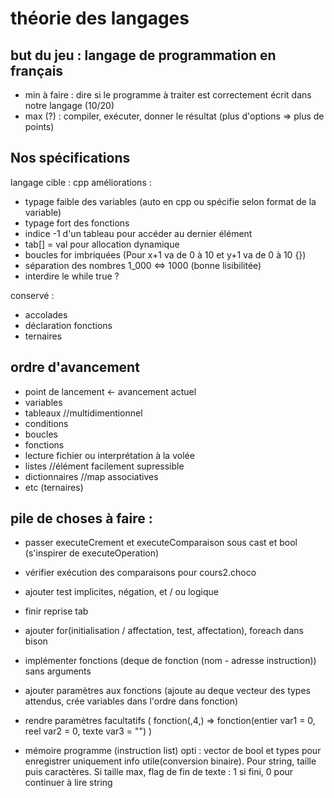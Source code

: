 # théorie des langages

## but du jeu : langage de programmation en français
- min à faire : dire si le programme à traiter est correctement écrit dans notre langage (10/20)
- max (?) : compiler, exécuter, donner le résultat (plus d'options => plus de points)


## Nos spécifications 
langage cible : cpp
améliorations : 
- typage faible des variables (auto en cpp ou spécifie selon format de la variable)
- typage fort des fonctions
- indice -1 d'un tableau pour accéder au dernier élément
- tab[] = val pour allocation dynamique
- boucles for imbriquées (Pour x+1 va de 0 à 10 et y+1 va de 0 à 10 {})
- séparation des nombres 1_000 <=> 1000 (bonne lisibilitée)
- interdire le while true ?

conservé :
- accolades
- déclaration fonctions
- ternaires


## ordre d'avancement
- point de lancement <- avancement actuel
- variables
- tableaux //multidimentionnel
- conditions
- boucles
- fonctions
- lecture fichier ou interprétation à la volée
- listes //élément facilement supressible
- dictionnaires //map associatives
- etc (ternaires)


## pile de choses à faire :
- passer executeCrement et executeComparaison sous cast et bool (s'inspirer de executeOperation)
- vérifier exécution des comparaisons pour cours2.choco
- ajouter test implicites, négation, et / ou logique

- finir reprise tab
- ajouter for(initialisation / affectation, test, affectation), foreach dans bison
- implémenter fonctions (deque de fonction (nom - adresse instruction)) sans arguments
- ajouter paramètres aux fonctions (ajoute au deque vecteur des types attendus, crée variables dans l'ordre dans fonction)
- rendre paramètres facultatifs ( fonction(,4,) => fonction(entier var1 = 0, reel var2 = 0, texte var3 = "") )

- mémoire programme (instruction list) opti : vector de bool et types pour enregistrer uniquement info utile(conversion binaire). Pour string, taille puis caractères. Si taille max, flag de fin de texte : 1 si fini, 0 pour continuer à lire string